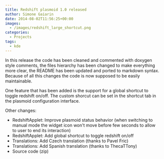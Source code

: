 ```yaml
---
title: Redshift plasmoid 1.0 released
author: Simone Gaiarin
date: 2014-08-02T11:56:25+00:00
images:
  - /images/redshift_large_shortcut.png
categories:
  - Projects
tags:
  - kde
---
```

In this release the code has been cleaned and commented with doxygen style comments, the files hierarchy has been changed to make everything more clear, the README has been updated and ported to markdown syntax. Because of all this changes the code is now supposed to be easily maintainable.<!--more-->

One feature that has been added is the support for a global shortcut to toggle redshift on/off. The custom shorcut can be set in the shortcut tab in the plasmoid configuration interface.

Other changes:

  * RedshiftApplet: Improve plasmoid status behavior (when switching to manual mode the widget icon won't move before few seconds to allow to user to end its interaction)
  * RedshiftApplet: Add global shortcut to toggle redshift on/off
  * Translations: Add Czech translation (thanks to Pavel Fric)
  * Translations: Add Spanish translation (thanks to ThecaTTony)
  * Source code (zip)
